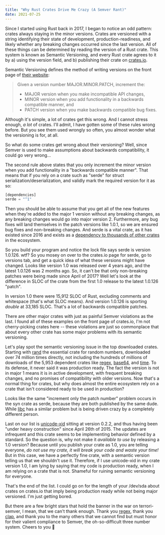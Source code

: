 ```yaml
---
title: "Why Rust Crates Drive Me Crazy (A Semver Rant)"
date: 2021-07-25
---
```


Since I started using Rust back in 2017, I began to notice an odd pattern: crates always staying in the minor versions. Crates are versioned with a string identifying their state of development, production-readiness, and likely whether any breaking changes occurred since the last version. All of these things can be determined by reading the version of a Rust crate. This system is known as Semantic Versioning, and every Rust crate agrees to it by a) using the version field, and b) publishing their crate on [crates.io](https://crates.io).

Semantic Versioning defines the method of writing versions on the front page of [their website](https://semver.org/):

> Given a version number MAJOR.MINOR.PATCH, increment the:
> 
> * MAJOR version when you make incompatible API changes,
> * MINOR version when you add functionality in a backwards compatible manner, and
> * PATCH version when you make backwards compatible bug fixes.

Although it's simple, a lot of crates get this wrong. And I cannot stress enough, *a lot* of crates. I'll admit, I have gotten some of these rules wrong before. But you see them used wrongly so often, you almost wonder what the versioning is for, at all.

So what do some crates get wrong about their versioning? Well, since Semver is used to make assumptions about backwards compatibility, it could go very wrong...

The second rule above states that you only increment the minor version when you add functionality in a "backwards compatible manner". That means that if you rely on a crate such as "serde" for struct serialization/deserialization, and validly mark the required version for it as so:

```rs
[dependencies]
serde = "^1"
```

Then you should be able to assume that you get all of the new features when they're added to the major 1 version without any breaking changes, as any breaking changes would go into major version 2. Furthermore, any bug fixes will land themselves in the patch versions like 1.0.1, so we are ensured bug fixes and non-breaking changes. And serde is a vital crate, as it has existed since 2016 and exists as a [dependency to thousands of other crates][1] in the ecosystem.

So you build your program and notice the lock file says serde is version 1.0.126. wtf? So you mosey on over to the crates.io page for serde, go to versions tab, and get a quick idea of what these versions might have changed. Looks like version 1.0 was released over 4 years ago, and the latest 1.0.126 was 2 months ago. So, it can't be that only non-breaking patches were being made since April of 2017? Well let's look at the difference in SLOC of the crate from the first 1.0 release to the latest 1.0.126 "patch".

In version 1.0 there were 15,912 SLOC of Rust, excluding comments and whitespace (that's what SLOC means). And version 1.0.126 is sporting *double* at 33,185 SLOC. That's a lot of backwards compatible patches.

There are other major crates with just as painful Semver violations as the last. I found all of these examples on the front page of crates.io, I'm not cherry-picking crates here -- these violations are just so commonplace that about every other crate has some major problems with its semantic versioning.

Let's play spot the semantic versioning issue in the top downloaded crates.
Starting with [rand][2] the essential crate for random numbers, downloaded over 74 million times directly, not including the hundreds of millions of downloads of the 5,953 dependent crates like [regex][3], [base64][4], and [time][5]. To its defense, it never said it was production ready. The fact the version is not in major 1 means it is in active development, with frequent breaking changes, and no promises of compatibility with older versions. Now that's a normal thing for crates, but why does almost the entire ecosystem rely on a crate that isn't considered ready to be used in production?

Looks like the same "increment only the patch number" problem occurs in the syn crate as serde, because they are both published by the same dude. While [libc][7] has a similar problem but is being driven crazy by a completely different person.

Last on our list is [unicode-xid][6] sitting at version 0.2.2, and thus having been "under heavy construction" since April 26th of 2015. The updates are infrequent and this crate seems to be implementing behavior defined by a standard. So the question is, why not make it *available to use* by releasing a 1.0 version? Because until you publish your crate as 1.0, you are telling everyone, *do not use my crate, it will break your code and waste your time!* But in this case, we have a perfectly fine crate, with a semantic version telling us that we shouldn't use it. Therefore, if I use unicode-xid in my crate version 1.0, I am lying by saying that my code is production ready, when I am relying on a crate that is not. Shameful for ruining semantic versioning for everyone.

That's the end of the list. I could go on for the length of your /dev/sda about crates on crates.io that imply being production ready while not being major versioned. I'm just getting bored.

But there are a few bright stars that hold the banner in the war on terrori- semver, I mean, that we can't thank enough. Thank you [regex][3], thank you [clap][8], and thank you to the many others that we cannot find but must honor for their valient compliance to Semver, the oh-so-difficult three number system. Cheers to you 🍺

[1]: https://crates.io/crates/syn/reverse_dependencies
[2]: https://crates.io/crates/rand
[3]: https://crates.io/crates/regex
[4]: https://crates.io/crates/base64
[5]: https://crates.io/crates/time
[6]: https://crates.io/crates/unicode-xid
[7]: https://crates.io/crates/libc
[8]: https://crates.io/crates/clap
